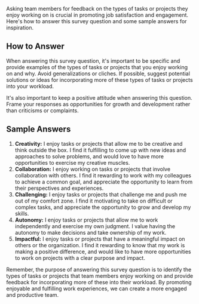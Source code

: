 

Asking team members for feedback on the types of tasks or projects they enjoy working on is crucial in promoting job satisfaction and engagement. Here's how to answer this survey question and some sample answers for inspiration.

How to Answer
-------------

When answering this survey question, it's important to be specific and provide examples of the types of tasks or projects that you enjoy working on and why. Avoid generalizations or cliches. If possible, suggest potential solutions or ideas for incorporating more of these types of tasks or projects into your workload.

It's also important to keep a positive attitude when answering this question. Frame your responses as opportunities for growth and development rather than criticisms or complaints.

Sample Answers
--------------

1. **Creativity:** I enjoy tasks or projects that allow me to be creative and think outside the box. I find it fulfilling to come up with new ideas and approaches to solve problems, and would love to have more opportunities to exercise my creative muscles.
2. **Collaboration:** I enjoy working on tasks or projects that involve collaboration with others. I find it rewarding to work with my colleagues to achieve a common goal, and appreciate the opportunity to learn from their perspectives and experiences.
3. **Challenging:** I enjoy tasks or projects that challenge me and push me out of my comfort zone. I find it motivating to take on difficult or complex tasks, and appreciate the opportunity to grow and develop my skills.
4. **Autonomy:** I enjoy tasks or projects that allow me to work independently and exercise my own judgment. I value having the autonomy to make decisions and take ownership of my work.
5. **Impactful:** I enjoy tasks or projects that have a meaningful impact on others or the organization. I find it rewarding to know that my work is making a positive difference, and would like to have more opportunities to work on projects with a clear purpose and impact.

Remember, the purpose of answering this survey question is to identify the types of tasks or projects that team members enjoy working on and provide feedback for incorporating more of these into their workload. By promoting enjoyable and fulfilling work experiences, we can create a more engaged and productive team.
